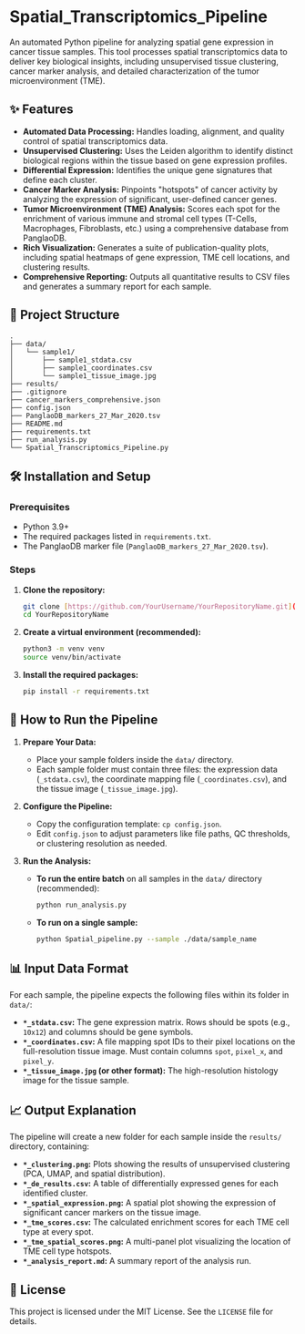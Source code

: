 # Spatial_Transcriptomics_Pipeline

An automated Python pipeline for analyzing spatial gene expression in cancer tissue samples. This tool processes spatial transcriptomics data to deliver key biological insights, including unsupervised tissue clustering, cancer marker analysis, and detailed characterization of the tumor microenvironment (TME).


## ✨ Features

* **Automated Data Processing:** Handles loading, alignment, and quality control of spatial transcriptomics data.
* **Unsupervised Clustering:** Uses the Leiden algorithm to identify distinct biological regions within the tissue based on gene expression profiles.
* **Differential Expression:** Identifies the unique gene signatures that define each cluster.
* **Cancer Marker Analysis:** Pinpoints "hotspots" of cancer activity by analyzing the expression of significant, user-defined cancer genes.
* **Tumor Microenvironment (TME) Analysis:** Scores each spot for the enrichment of various immune and stromal cell types (T-Cells, Macrophages, Fibroblasts, etc.) using a comprehensive database from PanglaoDB.
* **Rich Visualization:** Generates a suite of publication-quality plots, including spatial heatmaps of gene expression, TME cell locations, and clustering results.
* **Comprehensive Reporting:** Outputs all quantitative results to CSV files and generates a summary report for each sample.


## 📂 Project Structure

```
.
├── data/
│   └── sample1/
│       ├── sample1_stdata.csv
│       ├── sample1_coordinates.csv
│       └── sample1_tissue_image.jpg
├── results/
├── .gitignore
├── cancer_markers_comprehensive.json
├── config.json
├── PanglaoDB_markers_27_Mar_2020.tsv
├── README.md
├── requirements.txt
├── run_analysis.py
└── Spatial_Transcriptomics_Pipeline.py
```


## 🛠️ Installation and Setup

### Prerequisites
* Python 3.9+
* The required packages listed in `requirements.txt`.
* The PanglaoDB marker file (`PanglaoDB_markers_27_Mar_2020.tsv`).

  

### Steps
1.  **Clone the repository:**
    ```bash
    git clone [https://github.com/YourUsername/YourRepositoryName.git](https://github.com/YourUsername/YourRepositoryName.git)
    cd YourRepositoryName
    ```

2.  **Create a virtual environment (recommended):**
    ```bash
    python3 -m venv venv
    source venv/bin/activate
    ```

3.  **Install the required packages:**
    ```bash
    pip install -r requirements.txt
    ```

    

## 🚀 How to Run the Pipeline

1.  **Prepare Your Data:**
    * Place your sample folders inside the `data/` directory.
    * Each sample folder must contain three files: the expression data (`_stdata.csv`), the coordinate mapping file (`_coordinates.csv`), and the tissue image (`_tissue_image.jpg`).

2.  **Configure the Pipeline:**
    * Copy the configuration template: `cp config.json`.
    * Edit `config.json` to adjust parameters like file paths, QC thresholds, or clustering resolution as needed.

3.  **Run the Analysis:**
    * **To run the entire batch** on all samples in the `data/` directory (recommended):
        ```bash
        python run_analysis.py
        ```
    * **To run on a single sample:**
        ```bash
        python Spatial_pipeline.py --sample ./data/sample_name
        ```


## 📊 Input Data Format

For each sample, the pipeline expects the following files within its folder in `data/`:

* **`*_stdata.csv`:** The gene expression matrix. Rows should be spots (e.g., `10x12`) and columns should be gene symbols.
* **`*_coordinates.csv`:** A file mapping spot IDs to their pixel locations on the full-resolution tissue image. Must contain columns `spot`, `pixel_x`, and `pixel_y`.
* **`*_tissue_image.jpg` (or other format):** The high-resolution histology image for the tissue sample.

## 📈 Output Explanation

The pipeline will create a new folder for each sample inside the `results/` directory, containing:

* **`*_clustering.png`:** Plots showing the results of unsupervised clustering (PCA, UMAP, and spatial distribution).
* **`*_de_results.csv`:** A table of differentially expressed genes for each identified cluster.
* **`*_spatial_expression.png`:** A spatial plot showing the expression of significant cancer markers on the tissue image.
* **`*_tme_scores.csv`:** The calculated enrichment scores for each TME cell type at every spot.
* **`*_tme_spatial_scores.png`:** A multi-panel plot visualizing the location of TME cell type hotspots.
* **`*_analysis_report.md`:** A summary report of the analysis run.

## 📄 License

This project is licensed under the MIT License. See the `LICENSE` file for details.

